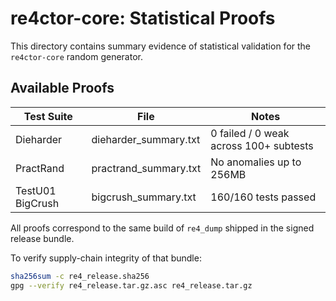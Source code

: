 # re4ctor-core: Statistical Proofs

This directory contains summary evidence of statistical validation for the `re4ctor-core` random generator.

## Available Proofs

| Test Suite              | File                        | Notes                                       |
|-------------------------|----------------------------|---------------------------------------------|
| Dieharder               | dieharder_summary.txt      | 0 failed / 0 weak across 100+ subtests      |
| PractRand               | practrand_summary.txt      | No anomalies up to 256MB                    |
| TestU01 BigCrush        | bigcrush_summary.txt       | 160/160 tests passed                        |

All proofs correspond to the same build of `re4_dump` shipped in the signed release bundle.

To verify supply-chain integrity of that bundle:

```bash
sha256sum -c re4_release.sha256
gpg --verify re4_release.tar.gz.asc re4_release.tar.gz
